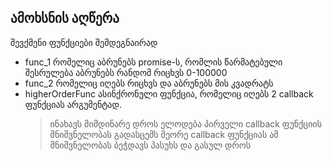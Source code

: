 ## ამოხსნის აღწერა

შევქმენი ფუნქციები შემდეგნაირად

- func_1 რომელიც აბრუნებს promise-ს, რომლის წარმატებული შესრულება აბრუნებს რანდომ რიცხვს 0-100000
- func_2 რომელიც იღებს რიცხვს და აბრუნებს მის კვადრატს
- higherOrderFunc ასინქრონული ფუნქცია, რომელიც იღებს 2 callback ფუნქციას არგუმენტად.
  > ინახავს მიმდინარე დროს
  > ელოდება პირველი callback ფუნქციის მნიშვნელობას
  > გადასცემს მეორე callback ფუნქციას ამ მნიშვნელობას
  > ბეჭდავს პასუხს და გასულ დროს
